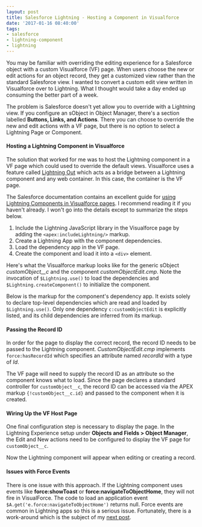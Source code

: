 ```yaml
---
layout: post
title: Salesforce Lightning - Hosting a Component in Visualforce
date: '2017-01-16 08:40:00'
tags:
- salesforce
- lightning-component
- lightning
---
```


You may be familiar with overriding the editing experience for a Salesforce object with a custom Visualforce (VF) page. When users choose the new or edit actions for an object record, they get a customized view rather than the standard Salesforce view. I wanted to convert a custom edit view written in Visualforce over to Lightning. What I thought would take a day ended up consuming the better part of a week.

The problem is Salesforce doesn't yet allow you to override with a Lightning view. If you configure an sObject in Object Manager, there's a section labelled **Buttons, Links, and Actions**. There you can choose to override the new and edit actions with a VF page, but there is no option to select a Lightning Page or Component.

#### Hosting a Lightning Component in Visualforce

The solution that worked for me was to host the Lightning component in a VF page which could used to override the default views. Visualforce uses a feature called [Lightning Out](https://developer.salesforce.com/blogs/developer-relations/2016/02/lightning-components-visualforce-lightning.html) which acts as a bridge between a Lightning component and any web container. In this case, the container is the VF page.

The Salesforce documentation contains an excellent guide for [using Lightning Components in Visualforce pages](https://developer.salesforce.com/docs/atlas.en-us.lightning.meta/lightning/components_visualforce.htm). I recommend reading it if you haven't already. I won't go into the details except to summarize the steps below.

1. Include the Lightning JavaScript library in the Visualforce page by adding the `<apex:includeLightning/>` markup.
2. Create a Lightning App with the component dependencies.
3. Load the dependency app in the VF page.
4. Create the component and load it into a `<div>` element.

Here's what the Visualforce markup looks like for the generic sObject *customObject__c* and the component *customObjectEdit.cmp*. Note the invocation of `$Lightning.use()` to load the dependencies and `$Lightning.createComponent()` to initialize the component.

<script src="https://gist.github.com/joebuschmann/96b80a18688cd0bd1c3a3a7b4797fbde.js"></script>

Below is the markup for the component's dependency app. It exists solely to declare top-level dependencies which are read and loaded by `$Lightning.use()`.  Only one dependency `c:customObjectEdit` is explicitly listed, and its child dependencies are inferred from its markup.

<script src="https://gist.github.com/joebuschmann/b17710980c7a5bdd361b92e627a0f5f4.js"></script>

#### Passing the Record ID

In order for the page to display the correct record, the record ID needs to be passed to the Lightning component. *CustomObjectEdit.cmp* implements `force:hasRecordId` which specifies an attribute named *recordId* with a type of *Id*.

<script src="https://gist.github.com/joebuschmann/e802bb8140f4ea15c1211a0dd26167de.js"></script>

The VF page will need to supply the record ID as an attribute so the component knows what to load. Since the page declares a standard controller for `customObject__c`, the record ID can be accessed via the APEX markup `{!customObject__c.id}` and passed to the component when it is created.

<script src="https://gist.github.com/joebuschmann/83a583664c500deb456787601ffc9a80.js"></script>

#### Wiring Up the VF Host Page

One final configuration step is necessary to display the page. In the Lightning Experience setup under **Objects and Fields > Object Manager**, the Edit and New actions need to be configured to display the VF page for `customObject__c`.

Now the Lightning component will appear when editing or creating a record.

#### Issues with Force Events

There is one issue with this approach. If the Lightning component uses events like **force:showToast** or **force:navigateToObjectHome**, they will not fire in VisualForce. The code to load an application event `$A.get('e.force:navigateToObjectHome')` returns null. Force events are common in Lightning apps so this is a serious issue. Fortunately, there is a work-around which is the subject of my [next post](/posts/2017-01-16-salesforce-lightning-navigation-events-in-a-visualforce-page).